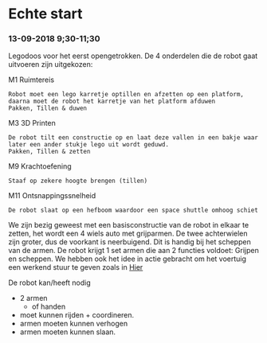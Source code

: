 # Echte start

### 13-09-2018 9;30-11;30
Legodoos voor het eerst opengetrokken. De 4 onderdelen die de robot gaat uitvoeren zijn uitgekozen: 

M1	Ruimtereis

	Robot moet een lego karretje optillen en afzetten op een platform, daarna moet de robot het karretje van het platform afduwen
	Pakken, Tillen & duwen

M3	3D Printen

	De robot tilt een constructie op en laat deze vallen in een bakje waar later een ander stukje lego uit wordt geduwd.
	Pakken, Tillen & zetten

M9	Krachtoefening

	Staaf op zekere hoogte brengen (tillen)


M11	Ontsnappingssnelheid

	De robot slaat op een hefboom waardoor een space shuttle omhoog schiet


We zijn bezig geweest met een basisconstructie van de robot in elkaar te zetten, het wordt een 4 wiels auto met grijparmen.
De twee achterwielen zijn groter, dus de voorkant is neerbuigend. Dit is handig bij het scheppen van de armen.
De robot krijgt 1 set armen die aan 2 functies voldoet: Grijpen en scheppen. We hebben ook het idee in actie gebracht om het voertuig
een werkend stuur te geven zoals in [Hier](https://www.google.nl/search?q=lego+stuursysteem&source=lnms&tbm=isch&sa=X&ved=0ahUKEwjdy5vi37fdAhVQTBoKHeZBA-kQ_AUICigB&biw=1366&bih=657#imgrc=B-JPu1CHetBjDM)


De robot kan/heeft nodig
* 2 armen 
  * of handen
* moet kunnen rijden + coordineren.
* armen moeten kunnen verhogen
* armen moeten kunnen slaan.
